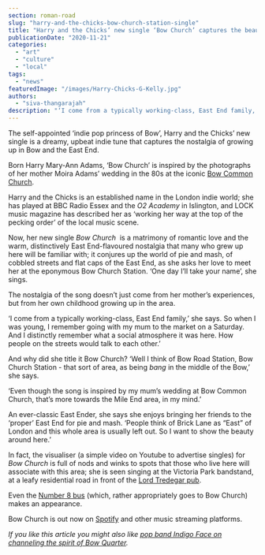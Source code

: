 ```yaml
---
section: roman-road
slug: "harry-and-the-chicks-bow-church-station-single"
title: "Harry and the Chicks’ new single ‘Bow Church’ captures the beauty of Bow"
publicationDate: "2020-11-21"
categories: 
  - "art"
  - "culture"
  - "local"
tags: 
  - "news"
featuredImage: "/images/Harry-Chicks-G-Kelly.jpg"
authors: 
  - "siva-thangarajah"
description: "‘I come from a typically working-class, East End family,’ she says. So when I was young, I remember going with my mum to the market on a Saturday. And I distinctly remember what a social atmosphere it was here. How people on the streets would talk to each other.’"
---
```


The self-appointed ‘indie pop princess of Bow’, Harry and the Chicks’ new single is a dreamy, upbeat indie tune that captures the nostalgia of growing up in Bow and the East End. 

Born Harry Mary-Ann Adams, ‘Bow Church’ is inspired by the photographs of her mother Moira Adams’ wedding in the 80s at the iconic [Bow Common Church](https://romanroadlondon.com/east-end-wedding-st-pauls-bow-common/). 

Harry and the Chicks is an established name in the London indie world; she has played at BBC Radio Essex and the _O2 Academy_ in Islington, and LOCK music magazine has described her as ‘working her way at the top of the pecking order’ of the local music scene. 

Now, her new single _Bow Church_  is a matrimony of romantic love and the warm, distinctively East End-flavoured nostalgia that many who grew up here will be familiar with; it conjures up the world of pie and mash, of cobbled streets and flat caps of the East End, as she asks her love to meet her at the eponymous Bow Church Station. ‘One day I’ll take your name’, she sings.

The nostalgia of the song doesn’t just come from her mother’s experiences, but from her own childhood growing up in the area. 

‘I come from a typically working-class, East End family,’ she says. So when I was young, I remember going with my mum to the market on a Saturday. And I distinctly remember what a social atmosphere it was here. How people on the streets would talk to each other.’

And why did she title it Bow Church? ‘Well I think of Bow Road Station, Bow Church Station - that sort of area, as being _bang_ in the middle of the Bow,’ she says. 

‘Even though the song is inspired by my mum’s wedding at Bow Common Church, that’s more towards the Mile End area, in my mind.’

An ever-classic East Ender, she says she enjoys bringing her friends to the ‘proper’ East End for pie and mash. ‘People think of Brick Lane as “East” of London and this whole area is usually left out. So I want to show the beauty around here.’

In fact, the visualiser (a simple video on Youtube to advertise singles) for _Bow Church_ is full of nods and winks to spots that those who live here will associate with this area; she is seen singing at the Victoria Park bandstand, at a leafy residential road in front of the [Lord Tredegar pub](https://romanroadlondon.com/best-local-pubs/). 

Even the [Number 8 bus](https://romanroadlondon.com/allen-staines-no8-bus-bow-garage-charladies-bowler-hats/) (which, rather appropriately goes to Bow Church) makes an appearance. 

Bow Church is out now on [Spotify](https://open.spotify.com/album/03Zmfakof8r7UoUvAZsIYm) and other music streaming platforms. 

_If you like this article you might also like_ _[pop band Indigo Face on channeling the spirit of Bow Quarter](https://romanroadlondon.com/indigo-face-band-bow-quarter/)._
